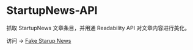 StartupNews-API
===============

抓取 StartupNews 文章条目，并用通 Readability API 对文章内容进行美化。

访问 -> [Fake Starup News](http://news.kshift.me)
